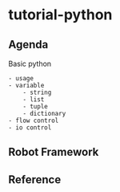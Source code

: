 # tutorial-python

## Agenda

Basic python
    
    - usage
    - variable
        - string
        - list
        - tuple
        - dictionary
    - flow control
    - io control

## Robot Framework


## Reference